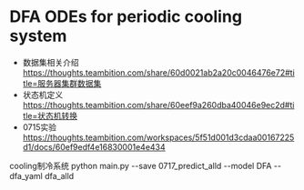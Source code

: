 # DFA ODEs for periodic cooling system

- 数据集相关介绍
https://thoughts.teambition.com/share/60d0021ab2a20c0046476e72#title=服务器集群数据集
- 状态机定义
https://thoughts.teambition.com/share/60eef9a260dba40046e9ec2d#title=状态机转换
- 0715实验
https://thoughts.teambition.com/workspaces/5f51d001d3cdaa00167225d1/docs/60ef9edf4e16830001e4e434

cooling制冷系统
python main.py --save 0717_predict_alld --model DFA --dfa_yaml dfa_alld